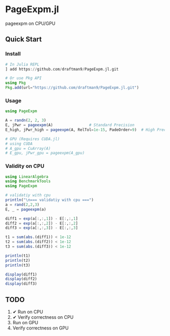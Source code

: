 # PageExpm.jl
pageexpm on CPU/GPU

## Quick Start

### Install

```julia
# In Julia REPL
] add https://github.com/draftman9/PageExpm.jl.git

# Or use Pkg API
using Pkg
Pkg.add(url="https://github.com/draftman9/PageExpm.jl.git")
```

### Usage

```julia
using PageExpm

A = randn(2, 2, 3)
E, jPwr = pageexpm(A)                # Standard Precision
E_high, jPwr_high = pageexpm(A, RelTol=1e-15, PadeOrder=9)  # High Precision Suggested

# GPU (Requires CUDA.jl)
# using CUDA
# A_gpu = CuArray(A)
# E_gpu, jPwr_gpu = pageexpm(A_gpu)
```

### Validity on CPU

```julia
using LinearAlgebra
using BenchmarkTools
using PageExpm

# validatiy with cpu
println("\n=== validatiy with cpu ===")
a = rand(2,2,3)
E, _ = pageexpm(a)

diff1 = exp(a[:,:,1]) - E[:,:,1]
diff2 = exp(a[:,:,2]) - E[:,:,2]
diff3 = exp(a[:,:,3]) - E[:,:,3]

t1 = sum(abs.(diff1)) < 1e-12
t2 = sum(abs.(diff2)) < 1e-12
t3 = sum(abs.(diff3)) < 1e-12

println(t1)
println(t2)
println(t3)

display(diff1)
display(diff2)
display(diff3)
```

## TODO

1. ✔ Run on CPU
1. ✔ Verify correctness on CPU
1. Run on GPU
1. Verify correctness on GPU
